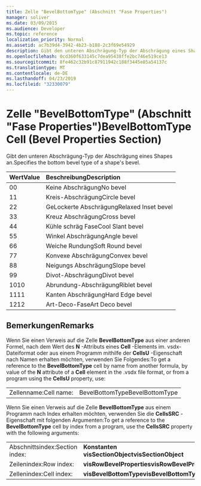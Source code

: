 ```yaml
---
title: Zelle "BevelBottomType" (Abschnitt "Fase Properties")
manager: soliver
ms.date: 03/09/2015
ms.audience: Developer
ms.topic: reference
localization_priority: Normal
ms.assetid: ac7b39d4-3942-4b23-b188-2c3f69e54929
description: Gibt den unteren Abschrägung-Typ der Abschrägung eines Shapes an.
ms.openlocfilehash: 0cd360f633145c7dea95438ffe2bc746e519ce13
ms.sourcegitcommit: 8fe462c32b91c87911942c188f3445e85a54137c
ms.translationtype: MT
ms.contentlocale: de-DE
ms.lasthandoff: 04/23/2019
ms.locfileid: "32330079"
---
```

# <a name="bevelbottomtype-cell-bevel-properties-section"></a><span data-ttu-id="487cc-103">Zelle "BevelBottomType" (Abschnitt "Fase Properties")</span><span class="sxs-lookup"><span data-stu-id="487cc-103">BevelBottomType Cell (Bevel Properties Section)</span></span>

<span data-ttu-id="487cc-104">Gibt den unteren Abschrägung-Typ der Abschrägung eines Shapes an.</span><span class="sxs-lookup"><span data-stu-id="487cc-104">Specifies the bottom bevel type of a shape's bevel.</span></span>
  
|<span data-ttu-id="487cc-105">**Wert**</span><span class="sxs-lookup"><span data-stu-id="487cc-105">**Value**</span></span>|<span data-ttu-id="487cc-106">**Beschreibung**</span><span class="sxs-lookup"><span data-stu-id="487cc-106">**Description**</span></span>|
|:-----|:-----|
|<span data-ttu-id="487cc-107">0</span><span class="sxs-lookup"><span data-stu-id="487cc-107">0</span></span>  <br/> |<span data-ttu-id="487cc-108">Keine Abschrägung</span><span class="sxs-lookup"><span data-stu-id="487cc-108">No bevel</span></span>  <br/> |
|<span data-ttu-id="487cc-109">1</span><span class="sxs-lookup"><span data-stu-id="487cc-109">1</span></span>  <br/> |<span data-ttu-id="487cc-110">Kreis-Abschrägung</span><span class="sxs-lookup"><span data-stu-id="487cc-110">Circle bevel</span></span>  <br/> |
|<span data-ttu-id="487cc-111">2</span><span class="sxs-lookup"><span data-stu-id="487cc-111">2</span></span>  <br/> |<span data-ttu-id="487cc-112">GeLockerte Abschrägung</span><span class="sxs-lookup"><span data-stu-id="487cc-112">Relaxed Inset bevel</span></span>  <br/> |
|<span data-ttu-id="487cc-113">3</span><span class="sxs-lookup"><span data-stu-id="487cc-113">3</span></span>  <br/> |<span data-ttu-id="487cc-114">Kreuz Abschrägung</span><span class="sxs-lookup"><span data-stu-id="487cc-114">Cross bevel</span></span>  <br/> |
|<span data-ttu-id="487cc-115">4</span><span class="sxs-lookup"><span data-stu-id="487cc-115">4</span></span>  <br/> |<span data-ttu-id="487cc-116">Kühle schräg Fase</span><span class="sxs-lookup"><span data-stu-id="487cc-116">Cool Slant bevel</span></span>  <br/> |
|<span data-ttu-id="487cc-117">5</span><span class="sxs-lookup"><span data-stu-id="487cc-117">5</span></span>  <br/> |<span data-ttu-id="487cc-118">Winkel Abschrägung</span><span class="sxs-lookup"><span data-stu-id="487cc-118">Angle bevel</span></span>  <br/> |
|<span data-ttu-id="487cc-119">6</span><span class="sxs-lookup"><span data-stu-id="487cc-119">6</span></span>  <br/> |<span data-ttu-id="487cc-120">Weiche Rundung</span><span class="sxs-lookup"><span data-stu-id="487cc-120">Soft Round bevel</span></span>  <br/> |
|<span data-ttu-id="487cc-121">7</span><span class="sxs-lookup"><span data-stu-id="487cc-121">7</span></span>  <br/> |<span data-ttu-id="487cc-122">Konvexe Abschrägung</span><span class="sxs-lookup"><span data-stu-id="487cc-122">Convex bevel</span></span>  <br/> |
|<span data-ttu-id="487cc-123">8</span><span class="sxs-lookup"><span data-stu-id="487cc-123">8</span></span>  <br/> |<span data-ttu-id="487cc-124">Neigungs Abschrägung</span><span class="sxs-lookup"><span data-stu-id="487cc-124">Slope bevel</span></span>  <br/> |
|<span data-ttu-id="487cc-125">9</span><span class="sxs-lookup"><span data-stu-id="487cc-125">9</span></span>  <br/> |<span data-ttu-id="487cc-126">Divot-Abschrägung</span><span class="sxs-lookup"><span data-stu-id="487cc-126">Divot bevel</span></span>  <br/> |
|<span data-ttu-id="487cc-127">10</span><span class="sxs-lookup"><span data-stu-id="487cc-127">10</span></span>  <br/> |<span data-ttu-id="487cc-128">Abrundung-Abschrägung</span><span class="sxs-lookup"><span data-stu-id="487cc-128">Riblet bevel</span></span>  <br/> |
|<span data-ttu-id="487cc-129">11</span><span class="sxs-lookup"><span data-stu-id="487cc-129">11</span></span>  <br/> |<span data-ttu-id="487cc-130">Kanten Abschrägung</span><span class="sxs-lookup"><span data-stu-id="487cc-130">Hard Edge bevel</span></span>  <br/> |
|<span data-ttu-id="487cc-131">12</span><span class="sxs-lookup"><span data-stu-id="487cc-131">12</span></span>  <br/> |<span data-ttu-id="487cc-132">Art-Deco-Fase</span><span class="sxs-lookup"><span data-stu-id="487cc-132">Art Deco bevel</span></span>  <br/> |
   
## <a name="remarks"></a><span data-ttu-id="487cc-133">Bemerkungen</span><span class="sxs-lookup"><span data-stu-id="487cc-133">Remarks</span></span>

<span data-ttu-id="487cc-134">Wenn Sie einen Verweis auf die Zelle **BevelBottomType** aus einer anderen Formel, nach dem Wert des **N** -Attributs eines **Cell** -Elements im. vsdx-Dateiformat oder aus einem Programm mithilfe der **CellsU** -Eigenschaft nach Namen erhalten möchten, verwenden Sie Folgendes:</span><span class="sxs-lookup"><span data-stu-id="487cc-134">To get a reference to the **BevelBottomType** cell by name from another formula, by value of the **N** attribute of a **Cell** element in the .vsdx file format, or from a program using the **CellsU** property, use:</span></span> 
  
|||
|:-----|:-----|
| <span data-ttu-id="487cc-135">Zellenname:</span><span class="sxs-lookup"><span data-stu-id="487cc-135">Cell name:</span></span>  <br/> | <span data-ttu-id="487cc-136">BevelBottomType</span><span class="sxs-lookup"><span data-stu-id="487cc-136">BevelBottomType</span></span>  <br/> |
   
<span data-ttu-id="487cc-137">Wenn Sie einen Verweis auf die Zelle **BevelBottomType** aus einem Programm nach Index erhalten möchten, verwenden Sie die **CellsSRC** -Eigenschaft mit folgenden Argumenten:</span><span class="sxs-lookup"><span data-stu-id="487cc-137">To get a reference to the **BevelBottomType** cell by index from a program, use the **CellsSRC** property with the following arguments:</span></span> 
  
|||
|:-----|:-----|
| <span data-ttu-id="487cc-138">Abschnittsindex:</span><span class="sxs-lookup"><span data-stu-id="487cc-138">Section index:</span></span>  <br/> |<span data-ttu-id="487cc-139">**Konstanten visSectionObject**</span><span class="sxs-lookup"><span data-stu-id="487cc-139">**visSectionObject**</span></span> <br/> |
| <span data-ttu-id="487cc-140">Zeilenindex:</span><span class="sxs-lookup"><span data-stu-id="487cc-140">Row index:</span></span>  <br/> |<span data-ttu-id="487cc-141">**visRowBevelProperties**</span><span class="sxs-lookup"><span data-stu-id="487cc-141">**visRowBevelProperties**</span></span> <br/> |
| <span data-ttu-id="487cc-142">Zellenindex:</span><span class="sxs-lookup"><span data-stu-id="487cc-142">Cell index:</span></span>  <br/> |<span data-ttu-id="487cc-143">**visBevelBottomType**</span><span class="sxs-lookup"><span data-stu-id="487cc-143">**visBevelBottomType**</span></span> <br/> |
   

